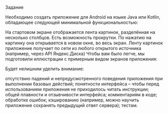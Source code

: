 Задание

Необходимо создать приложение для Android на языке Java или Kotlin, обладающее следующей минимальной функциональностью:

На стартовом экране отображается лента картинок, разделённая на несколько столбцов. Есть возможность прокрутки.
По нажатию на картинку она открывается в новом окне, во весь экран.
Ленту картинок приложение получает по сети из любого открытого источника (например, через API Яндекс.Диска)
Чтобы вам было легче, мы подготовили иллюстрации с примерным видом экранов приложения:


Будет нелишним уделить внимание:

отсутствию падений и непредусмотренного поведения приложения при выполнении базовых действий;
понятности интерфейса – чтобы перед использованием приложения не приходилось читать инструкции;
общей плавности и отзывчивости интерфейса;
комментариям в коде;
обработке ошибок;
кэшированию (например, можно научить приложение сохранять предыдущий ответ сервера);
тестам.
